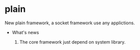 # plain
New plain framework, a socket framework use any applictions.

- What's news

  1. The core framework just depend on system library.
